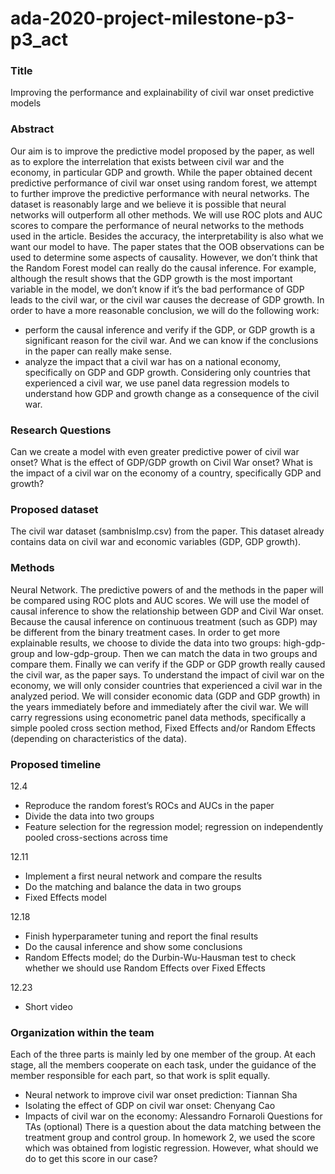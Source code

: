 # ada-2020-project-milestone-p3-p3_act

### Title
Improving the performance and explainability of civil war onset predictive models

### Abstract
Our aim is to improve the predictive model proposed by the paper, as well as to explore the interrelation that exists between civil war and the economy, in particular GDP and growth.
While the paper obtained decent predictive performance of civil war onset using random forest, we attempt to further improve the predictive performance with neural networks. The dataset is reasonably large and we believe it is possible that neural networks will outperform all other methods. We will use ROC plots and AUC scores to compare the performance of neural networks to the methods used in the article.
Besides the accuracy, the interpretability is also what we want our model to have. The paper states that the OOB observations can be used to determine some aspects of causality. However, we don’t think that the Random Forest model can really do the causal inference. For example, although the result shows that the GDP growth is the most important variable in the model, we don’t know if it’s the bad performance of GDP leads to the civil war, or the civil war causes the decrease of GDP growth. In order to have a more reasonable conclusion, we will do the following work:
- perform the causal inference and verify if the GDP, or GDP growth is a significant reason for the civil war. And we can know if the conclusions in the paper can really make sense.
- analyze the impact that a civil war has on a national economy, specifically on GDP and GDP growth. Considering only countries that experienced a civil war, we use panel data regression models to understand how GDP and growth change as a consequence of the civil war.

### Research Questions
Can we create a model with even greater predictive power of civil war onset?
What is the effect of GDP/GDP growth on Civil War onset?
What is the impact of a civil war on the economy of a country, specifically GDP and growth?

### Proposed dataset
The civil war dataset (sambnisImp.csv) from the paper. This dataset already contains data on civil war and economic variables (GDP, GDP growth).

### Methods
Neural Network. The predictive powers of and the methods in the paper will be compared using ROC plots and AUC scores.
We will use the model of causal inference to show the relationship between GDP and Civil War onset. Because the causal inference on continuous treatment (such as GDP) may be different from the binary treatment cases. In order to get more explainable results, we choose to divide the data into two groups: high-gdp-group and low-gdp-group. Then we can match the data in two groups and compare them. Finally we can verify if the GDP or GDP growth really caused the civil war, as the paper says.
To understand the impact of civil war on the economy, we will only consider countries that experienced a civil war in the analyzed period. We will consider economic data (GDP and GDP growth) in the years immediately before and immediately after the civil war. We will carry regressions using econometric panel data methods, specifically a simple pooled cross section method, Fixed Effects and/or Random Effects (depending on characteristics of the data).

### Proposed timeline
12.4
- Reproduce the random forest’s ROCs and AUCs in the paper
- Divide the data into two groups
- Feature selection for the regression model; regression on independently pooled cross-sections across time 

12.11
- Implement a first neural network and compare the results
- Do the matching and balance the data in two groups
- Fixed Effects model

12.18 
- Finish hyperparameter tuning and report the final results
- Do the causal inference and show some conclusions
- Random Effects model; do the Durbin-Wu-Hausman test to check whether we should use Random Effects over Fixed Effects

12.23 
- Short video	

### Organization within the team
Each of the three parts is mainly led by one member of the group. At each stage, all the members cooperate on each task, under the guidance of the member responsible for each part, so that work is split equally.
- Neural network to improve civil war onset prediction: Tiannan Sha
- Isolating the effect of GDP on civil war onset: Chenyang Cao
- Impacts of civil war on the economy: Alessandro Fornaroli
Questions for TAs (optional)
There is a question about the data matching between the treatment group and control group. In homework 2, we used the score which was obtained from logistic regression. However, what should we do to get this score in our case?

